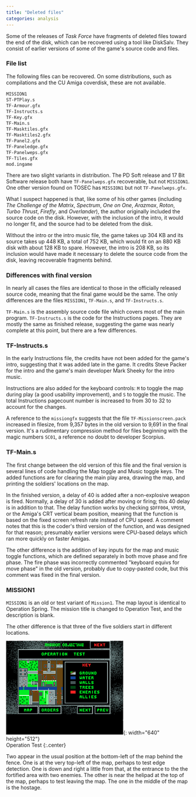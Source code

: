 ```yaml
---
title: "Deleted files"
categories: analysis
---
```


Some of the releases of _Task Force_ have fragments of deleted files toward the
end of the disk, which can be recovered using a tool like DiskSalv. They consist
of earlier versions of some of the game's source code and files.

### File list

The following files can be recovered. On some distributions, such as
compilations and the CU Amiga coverdisk, these are not available.

    MISSION1
    ST-PTPlay.s
    TF-Armour.gfx
    TF-Instructs.s
    TF-Key.gfx
    TF-Main.s
    TF-Masktiles.gfx
    TF-Masktiles2.gfx
    TF-Panel2.gfx
    TF-Paneledge.gfx
    TF-Panelweps.gfx
    TF-Tiles.gfx
    mod.ingame

There are two slight variants in distribution. The PD Soft release and 17 Bit
Software release both have `TF-Panelweps.gfx` recoverable, but not `MISSION1`.
One other version found on TOSEC has `MISSION1` but not `TF-Panelweps.gfx`.

What I suspect happened is that, like some of his other games (including
_The Challenge of the Matrix_, _Spectrum_, _One on One_, _Arazmax_, _Roton_,
_Turbo Thrust_, _Firefly_, and _Overlander_), the author originally included the
source code on the disk. However, with the inclusion of the intro, it would no
longer fit, and the source had to be deleted from the disk.

Without the intro or the intro music file, the game takes up 304 KB and its
source takes up 448 KB, a total of 752 KB, which would fit on an 880 KB disk
with about 128 KB to spare. However, the intro is 208 KB, so its inclusion would
have made it necessary to delete the source code from the disk, leaving
recoverable fragments behind.

### Differences with final version

In nearly all cases the files are identical to those in the officially released
source code, meaning that the final game would be the same. The only differences
are the files `MISSION1`, `TF-Main.s`, and `TF-Instructs.s`.

`TF-Main.s` is the assembly source code file which covers most of the main
program. `TF-Instructs.s` is the code for the Instructions pages. They are
mostly the same as finished release, suggesting the game was nearly complete at
this point, but there are a few differences.

### TF-Instructs.s

In the early Instructions file, the credits have not been added for the game's
intro, suggesting that it was added late in the game. It credits Steve Packer
for the intro and the game's main developer Mark Sheeky for the intro music.

Instructions are also added for the keyboard controls: `M` to toggle the map
during play (a good usability improvement), and `S` to toggle the music. The
total Instructions pagecount number is increased to from 30 to 32 to account for
the changes.

A reference to the `missiongfx` suggests that the file `TF-Missionscreen.pack`
increased in filesize, from 9,357 bytes in the old version to 9,691 in the final
version. It's a rudimentary compression method for files beginning with the
magic numbers `SC01`, a reference no doubt to developer Scorpius.

### TF-Main.s

The first change between the old version of this file and the final version is
several lines of code handling the Map toggle and Music toggle keys. The added
functions are for clearing the main play area, drawing the map, and printing the
soldiers' locations on the map.

In the finished version, a delay of 40 is added after a non-explosive weapon is
fired. Normally, a delay of 30 is added after moving or firing; this 40 delay is
in addition to that. The delay function works by checking `$DFF004`, `VPOSR`, or
the Amiga's CRT vertical beam position, meaning that the function is based on
the fixed screen refresh rate instead of CPU speed. A comment notes that this is
the coder's third version of the function, and was designed for that reason;
presumably earlier versions were CPU-based delays which ran more quickly on
faster Amigas.

The other difference is the addition of key inputs for the map and music toggle
functions, which are defined separately in both move phase and fire phase. The
fire phase was incorrectly commented "keyboard equivs for move phase" in the old
version, probably due to copy-pasted code, but this comment was fixed in the
final version.

### MISSION1

`MISSION1` is an old or test variant of `Mission1`. The map layout is identical
to Operation Spring. The mission title is changed to Operation Test, and the
description is blank.

The other difference is that three of the five soldiers start in different
locations.

![Operation Test](../images/operation-test.gif "Operation Test"){: width="640" height="512"}<br>Operation Test
{:.center}

Two appear in the usual position at the bottom-left of the map behind the fence.
One is at the very top-left of the map, perhaps to test edge detection. One is
down and right a little from that, at the entrance to the the fortified area
with two enemies. The other is near the helipad at the top of the map, perhaps
to test leaving the map. The one in the middle of the map is the hostage.
